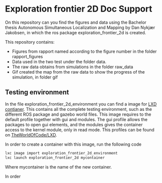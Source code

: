 # Exploration frontier 2D Doc Support
On this repository can you find the figures and data using the Bachelor thesis Autonomous Simultaneous Localization and Mapping by Dan Nykjær Jakobsen, in which the ros
package exploration_frontier_2d is created. 

This repository contains: 
 - Figures from rapport named according to the figure number in the folder rapport_figures
 - Data used in the two test under the folder data. 
 - The raw data obtains from simulations in the folder raw_data
 - Gif created the map from the raw data to show the progress of the simulation, in folder gif


## Testing environment 
In the file exploration_frontier_2d_environment you can find a image for [LXD contianer](https://linuxcontainers.org/lxd/introduction/). This contains all the complete testing environment, such as the different ROS package and gazebo world files. This image requires to the default profile together with gui and modules. The gui profile allows the packages to open gui elements, and the modules gives the container access to the kernel module, only in read mode. This profiles can be found on [TheWorldOfCode/LXD](https://github.com/TheWorldOfCode/LXD). 

In order to create a container with this image, run the following code
``` bash
lxc image import exploration_frontier_2d_environment 
lxc launch exploration_frontier_2d mycontainer
```
Where mycontainer is the name of the new container.

In order
